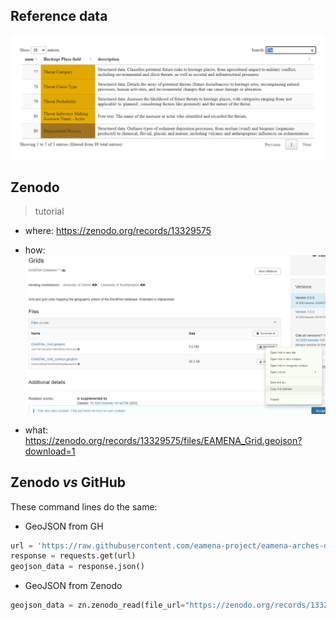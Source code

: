 ## Reference data

![EAMENA-fields](EAMENA-fields.png)


## Zenodo
> tutorial

- where: https://zenodo.org/records/13329575

- how: ![EAMENA-zenodo-GS](EAMENA-zenodo-GS.png)

- what: https://zenodo.org/records/13329575/files/EAMENA_Grid.geojson?download=1


## Zenodo *vs* GitHub

These command lines do the same: 

* GeoJSON from GH
```py
url = 'https://raw.githubusercontent.com/eamena-project/eamena-arches-dev/main/dbs/database.eamena/data/reference_data/grids/EAMENA_Grid_contour.geojson'
response = requests.get(url)
geojson_data = response.json()
```

* GeoJSON from Zenodo
```py
geojson_data = zn.zenodo_read(file_url="https://zenodo.org/records/13329575/files/EAMENA_Grid_contour.geojson?download=1")
```
